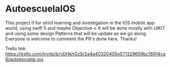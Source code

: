 # AutoescuelaIOS
This project if for strict learning and investigation in the IOS mobile app world, using swift 5 and maybe Objective-c 
It will be done mostly with UIKIT and using some design Patterns that will be update as we go along.
Everyone is welcome to comment the PR's done here. Thanks!

Trello link: https://trello.com/invite/b/vDHkhGz9/2a4a40320405e571329659bc18914ca6/autoescuela-ios
